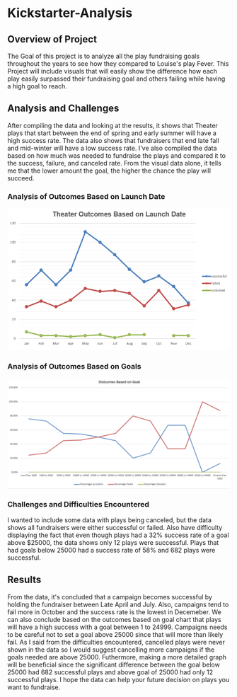 # Kickstarter-Analysis

## Overview of Project
  The Goal of this project is to analyze all the play fundraising goals throughout the years to see how they compared to Louise's play Fever. This Project will include visuals that will easily show the difference how each play easily surpassed their fundraising goal and others failing while having a high goal to reach.

## Analysis and Challenges
  After compiling the data and looking at the results, it shows that Theater plays that start between the end of spring and early summer will have a high success rate. The data also shows that fundraisers that end late fall and mid-winter will have a low success rate. I've also compiled the data based on how much was needed to fundraise the plays and compared it to the success, failure, and canceled rate. From the visual data alone, it tells me that the lower amount the goal, the higher the chance the play will succeed.

### Analysis of Outcomes Based on Launch Date
![This is an image](Resources/Theater_Outcomes_vs_Launch.png.png)
### Analysis of Outcomes Based on Goals
![This is an image](Resources/Outcomes_vs_Goals.png.png)

### Challenges and Difficulties Encountered
  I wanted to include some data with plays being canceled, but the data shows all fundraisers were either successful or failed. Also have difficulty displaying the fact that even though plays had a 32% success rate of a goal above $25000, the data shows only 12 plays were successful. Plays that had goals below 25000 had a success rate of 58% and 682 plays were successful. 

## Results
  From the data, it's concluded that a campaign becomes successful by holding the fundraiser between Late April and July. Also, campaigns tend to fail more in October and the success rate is the lowest in Decemeber. We can also conclude based on the outcomes based on goal chart that plays will have a high success with a goal between 1 to 24999. Campaigns needs to be careful not to set a goal above 25000 since that will more than likely fail. As I said from the difficulties encountered, cancelled plays were never shown in the data so I would suggest cancelling more campaigns if the goals needed are above 25000. Futhermore, making a more detailed graph will be beneficial since the significant difference between the goal below 25000 had 682 successful plays and above goal of 25000 had only 12 successful plays. I hope the data   can help your future decision on plays you want to fundraise.
  
